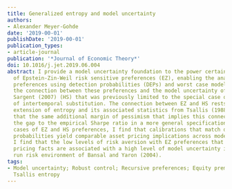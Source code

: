 ```yaml
---
title: Generalized entropy and model uncertainty
authors:
- Alexander Meyer-Gohde
date: '2019-00-01'
publishDate: '2019-00-01'
publication_types:
- article-journal
publication: '*Journal of Economic Theory*'
doi: 10.1016/j.jet.2019.06.004
abstract: I provide a model uncertainty foundation to the power certainty equivalent
  of Epstein-Zin-Weil risk sensitive preferences (EZ), enabling the analysis of these
  preferences using detection probabilities (DEPs) and worst case models. This completes
  the connection between these preferences and the model uncertainty of Hansen and
  Sargent (2007) (HS) that was previously limited to the special case of unit elasticity
  of intertemporal substitution. The connection between EZ and HS rests on a powerlike
  extension of entropy and its associated statistics from Tsallis (1988) and I show
  that the same additional margin of pessimism that implies this connection can close
  the gap to the empirical Sharpe ratio in a more general specification. For the specific
  cases of EZ and HS preferences, I find that calibrations that match detection error
  probabilities yield comparable asset pricing implications across models. Surprisingly,
  I find that the low levels of risk aversion with EZ preferences that match asset
  pricing facts are associated with a high level of model uncertainty in the long
  run risk environment of Bansal and Yaron (2004).
tags:
- Model uncertainty; Robust control; Recursive preferences; Equity premium puzzle;
  Tsallis entropy
---
```

